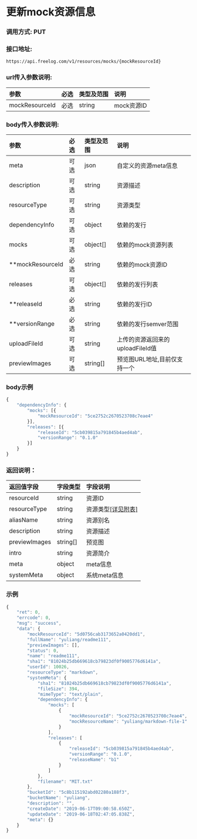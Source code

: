 # 更新mock资源信息

### 调用方式: PUT

### 接口地址:

```
https://api.freelog.com/v1/resources/mocks/{mockResourceId}
```

### url传入参数说明:
| 参数 | 必选 | 类型及范围 | 说明 |
| :--- | :--- | :--- | :--- |
|mockResourceId|必选|string|mock资源ID|


### body传入参数说明:

| 参数 | 必选 | 类型及范围 | 说明 |
| :--- | :--- | :--- | :--- |
|meta|可选|json|自定义的资源meta信息|
|description|可选|string|资源描述|
|resourceType | 可选| string | 资源类型 |
|dependencyInfo | 可选| object | 依赖的发行 |
|mocks | 可选| object[] | 依赖的mock资源列表 |
|**mockResourceId | 必选| string | 依赖的mock资源ID |
|releases | 可选| object[] | 依赖的发行列表 |
|**releaseId | 必选| string | 依赖的发行ID |
|**versionRange | 必选| string | 依赖的发行semver范围 |
|uploadFileId|可选|string|上传的资源返回来的uploadFileId值|
|previewImages | 可选| string[] | 预览图URL地址,目前仅支持一个 |


### body示例

```js
{
	"dependencyInfo": {
		"mocks": [{
			"mockResourceId": "5ce2752c2670523708c7eae4"
		}],
		"releases": [{
			"releaseId": "5cb039815a791845b4aed4ab",
			"versionRange": "0.1.0"
		}]
	}
}
```

### 返回说明：

| 返回值字段 | 字段类型 | 字段说明 |
| :--- | :--- | :--- |
| resourceId | string | 资源ID|
| resourceType | string | 资源类型[[详见附表]][资源类型] |
| aliasName | string | 资源别名 |
| description|string|资源描述|
| previewImages | string[] | 预览图 |
| intro | string | 资源简介 |
| meta | object | meta信息 |
| systemMeta | object | 系统meta信息 |

### 示例

```js
{
    "ret": 0,
    "errcode": 0,
    "msg": "success",
    "data": {
        "mockResourceId": "5d0756cab3173652a0420dd1",
        "fullName": "yuliang/readme111",
        "previewImages": [],
        "status": 0,
        "name": "readme111",
        "sha1": "81024b25db669618cb79823df0f9005776d6141a",
        "userId": 10026,
        "resourceType": "markdown",
        "systemMeta": {
            "sha1": "81024b25db669618cb79823df0f9005776d6141a",
            "fileSize": 394,
            "mimeType": "text/plain",
            "dependencyInfo": {
                "mocks": [
                    {
                        "mockResourceId": "5ce2752c2670523708c7eae4",
                        "mockResourceName": "yuliang/markdown-file-1"
                    }
                ],
                "releases": [
                    {
                        "releaseId": "5cb039815a791845b4aed4ab",
                        "versionRange": "0.1.0",
                        "releaseName": "b1"
                    }
                ]
            },
            "filename": "MIT.txt"
        },
        "bucketId": "5c8b115192abd02280a188f3",
        "bucketName": "yuliang",
        "description": "",
        "createDate": "2019-06-17T09:00:58.650Z",
        "updateDate": "2019-06-18T02:47:05.838Z",
        "meta": {}
    }
}
```

[资源类型]: /附表/资源类型.html "资源类型"
[备注]: /附表/资源meta说明.html "资源meta说明"
